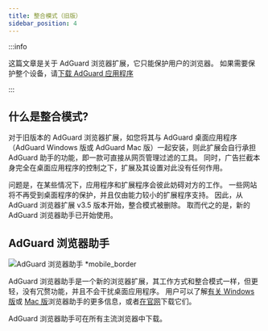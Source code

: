 ```yaml
---
title: 整合模式（旧版）
sidebar_position: 4
---
```


:::info

这篇文章是关于 AdGuard 浏览器扩展，它只能保护用户的浏览器。 如果需要保护整个设备，请[下载 AdGuard 应用程序](https://agrd.io/download-kb-adblock)

:::

## 什么是整合模式?

对于旧版本的 AdGuard 浏览器扩展，如您将其与 AdGuard 桌面应用程序（AdGuard Windows 版或 AdGuard Mac 版）一起安装，则此扩展会自行承担 AdGuard 助手的功能，即一款可直接从网页管理过滤的工具。 同时，广告拦截本身完全在桌面应用程序的控制之下，扩展及其设置对此没有任何作用。

问题是，在某些情况下，应用程序和扩展程序会彼此妨碍对方的工作。 一些网站将不再受到桌面程序的保护，并且仅由能力较小的扩展程序支持。 因此，从 AdGuard 浏览器扩展 v3.5 版本开始，整合模式被删除。 取而代之的是，新的 AdGuard 浏览器助手已开始使用。

## AdGuard 浏览器助手

![AdGuard 浏览器助手 *mobile_border](https://cdn.adtidy.org/content/kb/ad_blocker/browser_extension/ad_blocker_browser_extension_assistant.png)

AdGuard 浏览器助手是一个新的浏览器扩展，其工作方式和整合模式一样，但更轻，没有冗赘功能，并且不会干扰桌面应用程序。 用户可以了解[有关 Windows 版](/adguard-for-windows/browser-assistant)或 [Mac 版](/adguard-for-mac/features/browser-assistant)浏览器助手的更多信息，或者[在官网](https://adguard.com/adguard-assistant/overview.html)下载它们。

AdGuard 浏览器助手可在所有主流浏览器中下载。
